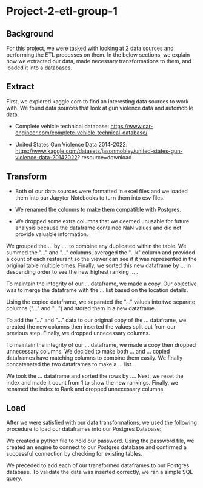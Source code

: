 # Project-2-etl-group-1

## Background

For this project, we were tasked with looking at 2 data sources and performing the ETL processes on them. In the below sections, we explain how we extracted our data, made necessary transformations to them, and loaded it into a databases.


## Extract

First, we explored kaggle.com to find an interesting data sources to work with. We found data sources that look at gun violence data and automobile data.

* Complete vehicle technical database:  https://www.car-engineer.com/complete-vehicle-technical-database/ 
    
* United States Gun Violence Data 2014-2022: https://www.kaggle.com/datasets/jasonmobley/united-states-gun-violence-data-20142022? resource=download



## Transform

* Both of our data sources were formatted in excel files and we loaded them into our Jupyter Notebooks to turn them into csv files.

* We renamed the columns to make them compatible with Postgres.

* We dropped some extra columns that we deemed unusable for future analysis because the dataframe contained NaN values and did not provide       valuable information.


We grouped the ... by .... to combine any duplicated within the table. We summed the "..." and "..." columns, averaged the "...k" column and provided a count of each restaurant so the viewer can see if it was represented in the original table multiple times. Finally, we sorted this new dataframe by ... in descending order to see the new highest ranking ... .


To maintain the integrity of our ... dataframe, we made a copy. Our objective was to merge the dataframe with the ... list based on the location details.


Using the copied dataframe, we separated the "..." values into two separate columns ("..." and "...") and stored them in a new dataframe.


To add the "..." and "..." data to our original copy of the ... dataframe, we created the new columns then inserted the values split out from our previous step. Finally, we dropped unnecessary columns.


To maintain the integrity of our ... dataframe, we made a copy then dropped unnecessary columns. We decided to make both ... and ... copied dataframes have matching columns to combine them easily. We finally concatenated the two dataframes to make a ... list.


We took the ... dataframe and sorted the rows by .... Next, we reset the index and made it count from 1 to show the new rankings. Finally, we renamed the index to Rank and dropped unnecessary columns.

## Load


After we were satisfied with our data transformations, we used the following procedure to load our dataframes into our Postgres Database:

We created a python file to hold our password. Using the password file, we created an engine to connect to our Postgres database and confirmed a successful connection by checking for existing tables.


We preceded to add each of our transformed dataframes to our Postgres database. To validate the data was inserted correctly, we ran a simple SQL query.
